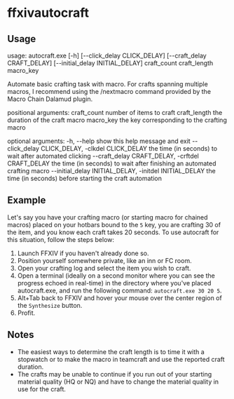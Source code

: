 # ffxivautocraft

## Usage
  usage: autocraft.exe [-h] [--click_delay CLICK_DELAY] [--craft_delay CRAFT_DELAY] [--initial_delay INITIAL_DELAY]
                       craft_count craft_length macro_key

  Automate basic crafting task with macro. For crafts spanning multiple macros, I recommend using the /nextmacro command
  provided by the Macro Chain Dalamud plugin.

  positional arguments:
    craft_count           number of items to craft
    craft_length          the duration of the craft macro
    macro_key             the key corresponding to the crafting macro

  optional arguments:
    -h, --help            show this help message and exit
    --click_delay CLICK_DELAY, -clkdel CLICK_DELAY
                          the time (in seconds) to wait after automated clicking
    --craft_delay CRAFT_DELAY, -crftdel CRAFT_DELAY
                          the time (in seconds) to wait after finishing an automated crafting macro
    --initial_delay INITIAL_DELAY, -initdel INITIAL_DELAY
                          the time (in seconds) before starting the craft automation
                        
## Example
Let's say you have your crafting macro (or starting macro for chained macros) placed on your hotbars bound to the `5` key, you are crafting 30 of the item, and you know each craft takes 20 seconds. To use autocraft for this situation, follow the steps below:

1. Launch FFXIV if you haven't already done so. 
2. Position yourself somewhere private, like an inn or FC room.
3. Open your crafting log and select the item you wish to craft.
5. Open a terminal (ideally on a second monitor where you can see the progress echoed in real-time) in the directory where you've placed autocraft.exe, and run the following command:
   `autocraft.exe 30 20 5`.
6. Alt+Tab back to FFXIV and hover your mouse over the center region of the `Synthesize` button.
7. Profit.

## Notes
- The easiest ways to determine the craft length is to time it with a stopwatch or to make the macro in teamcraft and use the reported craft duration.
- The crafts may be unable to continue if you run out of your starting material quality (HQ or NQ) and have to change the material quality in use for the craft.
